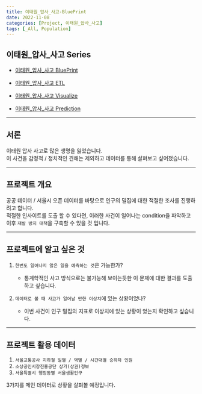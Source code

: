 ```yaml
---
title: 이태원_압사_사고-BluePrint
date: 2022-11-08
categories: [Project, 이태원_압사_사고]
tags: [_All, Population]
---
```


## 이태원_압사_사고 Series

- [이태원_압사_사고 BluePrint](/posts/itaewon_crowd_crush-blueprint/)

- [이태원_압사_사고 ETL](/posts/itaewon_crowd_crush-etl/)

- [이태원_압사_사고 Visualize](/posts/itaewon_crowd_crush-visualize/)

- [이태원_압사_사고 Prediction](/posts/itaewon_crowd_crush-prediction/)

---

## 서론

이태원 압사 사고로 많은 생명을 잃었습니다.  
이 사건을 감정적 / 정치적인 견해는 제외하고 데이터를 통해 살펴보고 싶어졌습니다.

---

## 프로젝트 개요

공공 데이터 / 서울시 오픈 데이터를 바탕으로 인구의 밀집에 대한 적절한 조사를 진행하려고 합니다.  
적절한 인사이트를 도출 할 수 있다면, 이러한 사건이 일어나는 condition을 파악하고 이후 `재발 방지 대책`을 구축할 수 있을 것 입니다.  

---

## 프로젝트에 알고 싶은 것

1. `한번도 일어나지 않은 일을 예측하는 것`은 가능한가?
    - 통계학적인 사고 방식으로는 불가능해 보이는듯한 이 문제에 대한 결과를 도출 하고 싶습니다.

2. `데이터로 볼 때 사고가 일어날 만한 이상치`에 있는 상황이었나?
    - 이번 사건이 인구 밀집의 지표로 이상치에 있는 상황이 었는지 확인하고 싶습니다.

---

## 프로젝트 활용 데이터

1. `서울교통공사 지하철 일별 / 역별 / 시간대별 승하차 인원`
2. `소상공인시장진흥공단 상가(상권)정보`
3. `서울특별시 행정동별 서울생활인구`

3가지를 메인 데이터로 상황을 살펴볼 예정입니다.
